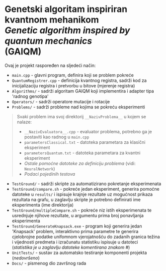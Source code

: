 # Genetski algoritam inspiriran kvantnom mehanikom<br>_Genetic algorithm inspired by quantum mechanics_<br>(GAIQM)

Ovaj je projekt raspoređen na sljedeći način:
* `main.cpp` - glavni program, definira koji se problem pokreće
* `QuantumRegistrer.cpp` - definicija kvantnog registra, sadrži kod za inicijalizaciju registra i pretvorbu u bitove (mjerenje registra)
* `Algorithms/` - sadrži algoritam GAIQM koji implementira i adapter tipa 'radnog genotipa'
* `Operators/` - sadrži operatore mutacije i rotacije
* `Problems/` - sadrži probleme nad kojima se pokreću eksperimenti
> Svaki problem ima svoj direktorij `__NazivProblema__` u kojem se nalaze:
> * `__NazivEvaluatora__.cpp` - evaluator problema, potrebno ga je postaviti kao radnog u `main.cpp`
> * `parametersClassical.txt` - datoteka parametara za klasični eksperiment
> * `parametersQuantum.txt` - datoteka parametara za kvantni eksperiment
> * *Ostale pomoćne datoteke za definiciju problema* (vidi: `NeuralNetwork`)
> * *Podaci pojedinih testova*
* `TestGround/` - sadrži skripte za automatizirano pokretanje eksperimenata
* `TestGround/compare.sh` - pokreće jedan eksperiment, generira pomoćne datoteke u `results/` i ispisuje krajnje rezultate uz mogućnost prikaza rezultata na grafu, u zaglavlju skripte je potrebno definirati ime eksperimenta (ime direktorija)
* `TestGround/multipleCompare.sh` - pokreće niz istih eksperimenata te usrednjuje njihove rezultate, u argumentu prima broj ponavljanja eksperimenta
* `TestGround/GenerateKnapsack.exe` - program koji generira jedan 'Knapsack' problem, interaktivno prima parametre te generira cjelobrojne podatke unifomnom vjerojatnošću do zadanih granica težina i vijednosti predmeta i izračunatu statistiku ispisuje u datoteci<br>(*statistika je u zaglavlju datoteke komentirana znakom #*)
* `UnitTests/` - sustav za automatsko testiranje komponenti projekta (*nedovršeno*)
* `Docs/` - pismenog dio završnog rada